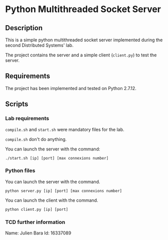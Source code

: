 # Python Multithreaded Socket Server

## Description

This is a simple python multithreaded socket server implemented during the second Distributed Systems' lab.

The project contains the server and a simple client (`client.py`) to test the server.

## Requirements

The project has been implemented and tested on Python 2.7.12.

## Scripts

### Lab requirements
`compile.sh` and `start.sh` were mandatory files for the lab.

`compile.sh` don't do anything.

You can launch the server with the command:

~~~~
./start.sh [ip] [port] [max connexions number]
~~~~

### Python files

You can launch the server with the command.

~~~~
python server.py [ip] [port] [max connexions number]
~~~~

You can launch the client with the command.

~~~~
python client.py [ip] [port]
~~~~

### TCD further information

Name: Julien Bara
Id: 16337089
